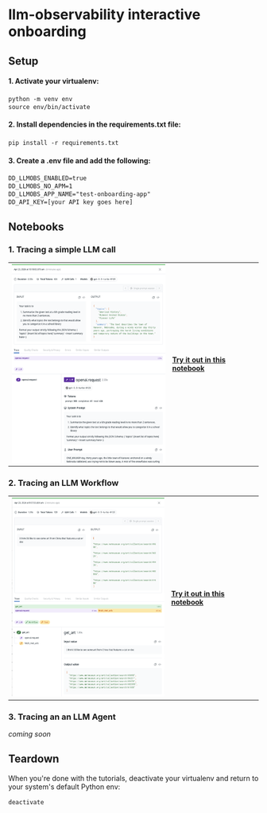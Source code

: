 # llm-observability interactive onboarding

## Setup

#### 1. Activate your virtualenv:
```
python -m venv env
source env/bin/activate
```

#### 2. Install dependencies in the requirements.txt file:
`pip install -r requirements.txt`

#### 3. Create a .env file and add the following:
```
DD_LLMOBS_ENABLED=true 
DD_LLMOBS_NO_APM=1
DD_LLMOBS_APP_NAME="test-onboarding-app"
DD_API_KEY=[your API key goes here]
```

## Notebooks



### 1. Tracing a simple LLM call
|         |          |
| ------- | -------- |
|<img src="./images/llm-span.png" height="400">   | **[Try it out in this notebook](./1-llm-span.ipynb)** |


### 2. Tracing an LLM Workflow
|         |          |
| ------- | -------- |
|<img src="./images/workflow-span.png" height="400">  | **[Try it out in this notebook](./2-workflow-span.ipynb)** |


### 3. Tracing an an LLM Agent 
_coming soon_

## Teardown
When you're done with the tutorials, deactivate your virtualenv and return to your system's default Python env:
```
deactivate
```
